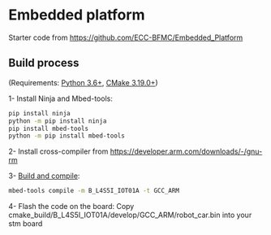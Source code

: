 # Embedded platform

Starter code from https://github.com/ECC-BFMC/Embedded_Platform

## Build process

(Requirements: [Python 3.6+](https://www.python.org/downloads/), [CMake 3.19.0+](https://cmake.org/download/))

1- Install Ninja and Mbed-tools:
```sh
pip install ninja
python -m pip install ninja
pip install mbed-tools
python -m pip install mbed-tools
```

2- Install cross-compiler from https://developer.arm.com/downloads/-/gnu-rm

3- [Build and compile](https://os.mbed.com/docs/mbed-os/v6.16/build-tools/use.html):
```sh
mbed-tools compile -m B_L4S5I_IOT01A -t GCC_ARM
```

4- Flash the code on the board:
Copy cmake_build/B_L4S5I_IOT01A/develop/GCC_ARM/robot_car.bin into your stm board
